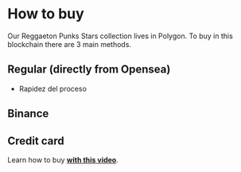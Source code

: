 # How to buy

Our Reggaeton Punks Stars collection lives in Polygon. To buy in this blockchain there are 3 main methods.

## Regular (directly from Opensea)

* Rapidez del proceso

## Binance


## Credit card

Learn how to buy [<b>with this video</b>](https://www.instagram.com/p/CTw7BcJhhd-/).

